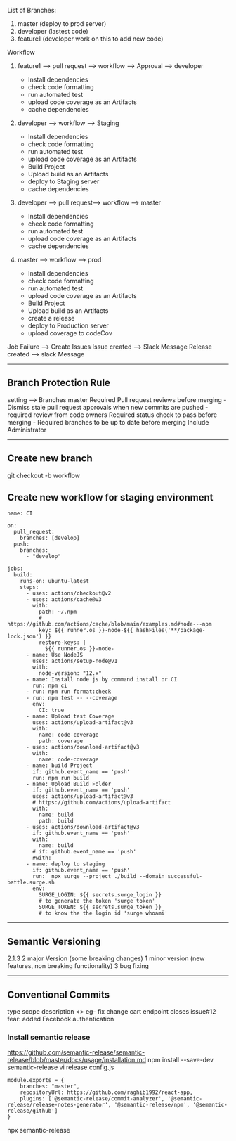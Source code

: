 List of Branches:
1. master (deploy to prod server)
2. developer (lastest code)
3. feature1 (developer work on this to add new code)

Workflow
1. feature1 --> pull request --> workflow --> Approval --> developer
    - Install dependencies
    - check code formatting
    - run automated test
    - upload code coverage as an Artifacts
    - cache dependencies

2. developer --> workflow --> Staging
    - Install dependencies
    - check code formatting
    - run automated test
    - upload code coverage as an Artifacts
    - Build Project
    - Upload build as an Artifacts
    - deploy to Staging server
    - cache dependencies

3. developer --> pull request--> workflow --> master
    - Install dependencies
    - check code formatting
    - run automated test
    - upload code coverage as an Artifacts
    - cache dependencies

4. master --> workflow --> prod
    - Install dependencies
    - check code formatting
    - run automated test
    - upload code coverage as an Artifacts
    - Build Project
    - Upload build as an Artifacts
    - create a release
    - deploy to Production server
    - upload coverage to codeCov

Job Failure --> Create Issues
Issue created --> Slack Message
Release created --> slack Message

**************************************************

## Branch Protection Rule
setting --> Branches
master
Required Pull request reviews before merging
    - Dismiss stale pull request approvals when new commits are pushed
    - required review from code owners
Required status check to pass before merging
    - Required branches to be up to date before merging
Include Administrator


*************************************************
## Create new branch
git checkout -b workflow

## Create new workflow for staging environment
```
name: CI

on:
  pull_request:
    branches: [develop]
  push:
    branches:
      - "develop"

jobs:
  build:
    runs-on: ubuntu-latest
    steps:
      - uses: actions/checkout@v2
      - uses: actions/cache@v3
        with:
          path: ~/.npm
          # https://github.com/actions/cache/blob/main/examples.md#node---npm
          key: ${{ runner.os }}-node-${{ hashFiles('**/package-lock.json') }}
          restore-keys: |
            ${{ runner.os }}-node-
      - name: Use NodeJS
        uses: actions/setup-node@v1
        with:
          node-version: "12.x"
      - name: Install node js by command install or CI
        run: npm ci 
      - run: npm run format:check
      - run: npm test -- --coverage 
        env:
          CI: true
      - name: Upload test Coverage
        uses: actions/upload-artifact@v3
        with:
          name: code-coverage
          path: coverage
      - uses: actions/download-artifact@v3
        with:
          name: code-coverage
      - name: build Project
        if: github.event_name == 'push'
        run: npm run build
      - name: Upload Build Folder
        if: github.event_name == 'push'
        uses: actions/upload-artifact@v3
        # https://github.com/actions/upload-artifact
        with:
          name: build
          path: build
      - uses: actions/download-artifact@v3
        if: github.event_name == 'push'
        with:
          name: build
        # if: github.event_name == 'push'
        #with:
      - name: deploy to staging
        if: github.event_name == 'push'
        run:  npx surge --project ./build --domain successful-battle.surge.sh
        env:
          SURGE_LOGIN: ${{ secrets.surge_login }}
          # to generate the token 'surge token'
          SURGE_TOKEN: ${{ secrets.surge_token }}
          # to know the the login id 'surge whoami'
```
************************************************
## Semantic Versioning

2.1.3
2 major Version (some breaking changes)
1 minor version (new features, non breaking functionality)
3 bug fixing

*************************************************

## Conventional Commits
type <fix feature>
scope <optional>
description <>
eg- fix change cart endpoint closes issue#12
    fear: added Facebook authentication

### Install semantic release
https://github.com/semantic-release/semantic-release/blob/master/docs/usage/installation.md
npm install --save-dev semantic-release
vi release.config.js
```
module.exports = {
    branches: "master",
    repositoryUrl: https://github.com/raghib1992/react-app, 
    plugins: ['@semantic-release/commit-analyzer', '@semantic-release/release-notes-generator', '@semantic-release/npm', '@semantic-release/github']
}
```
npx semantic-release